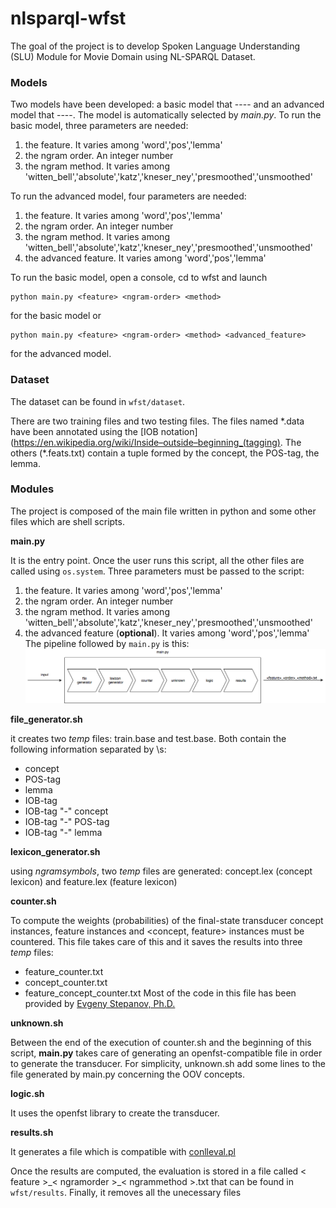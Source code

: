 # nlsparql-wfst
The goal of the project is to develop Spoken Language Understanding (SLU) Module for Movie Domain using NL-SPARQL Dataset.
### Models
Two models have been developed: a basic model that ---- and an advanced model that ----. The model is automatically selected by _main.py_. To run the basic model, three parameters are needed:
1. the feature. It varies among 'word','pos','lemma'
2. the ngram order. An integer number
3. the ngram method. It varies among 'witten_bell','absolute','katz','kneser_ney','presmoothed','unsmoothed'

To run the advanced model, four parameters are needed:

1. the feature. It varies among 'word','pos','lemma'
2. the ngram order. An integer number
3. the ngram method. It varies among 'witten_bell','absolute','katz','kneser_ney','presmoothed','unsmoothed'
4. the advanced feature. It varies among 'word','pos','lemma'

To run the basic model, open a console, cd to wfst and launch
```
python main.py <feature> <ngram-order> <method>
```
for the basic model or
```
python main.py <feature> <ngram-order> <method> <advanced_feature>
```
for the advanced model.

### Dataset
The dataset can be found in `wfst/dataset`.

There are two training files and two testing files. The files named \*.data have been annotated using the [IOB notation](https://en.wikipedia.org/wiki/Inside–outside–beginning_(tagging). The others (\*.feats.txt) contain a tuple formed by the concept, the POS-tag, the lemma.
### Modules
The project is composed of the main file written in python and some other files which are shell scripts.

**main.py**

It is the entry point. Once the user runs this script, all the other files are called using `os.system`. Three parameters must be passed to the script:
1. the feature. It varies among 'word','pos','lemma'
2. the ngram order. An integer number
3. the ngram method. It varies among 'witten_bell','absolute','katz','kneser_ney','presmoothed','unsmoothed'
4. the advanced feature (**optional**). It varies among 'word','pos','lemma'
The pipeline followed by `main.py` is this:
![](github-images/general-pipeline.png "")

**file_generator.sh**

it creates two _temp_ files: train.base and test.base. Both contain the following information separated by \\s:
* concept
* POS-tag
* lemma
* IOB-tag
* IOB-tag "-" concept
* IOB-tag "-" POS-tag
* IOB-tag "-" lemma

**lexicon_generator.sh**

using *ngramsymbols*, two _temp_ files are generated: concept.lex (concept lexicon) and feature.lex (feature lexicon)

**counter.sh**

To compute the weights (probabilities) of the final-state transducer concept instances, feature instances and \<concept, feature\> instances must be countered. This file takes care of this and it saves the results into three _temp_ files:
* feature_counter.txt
* concept_counter.txt
* feature_concept_counter.txt
Most of the code in this file has been provided by [Evgeny Stepanov, Ph.D.](http://sisl.disi.unitn.it/~estepanov/)

**unknown.sh**

Between the end of the execution of counter.sh and the beginning of this script, **main.py** takes care of generating an openfst-compatible file in order to generate the transducer. For simplicity, unknown.sh add some lines to the file generated by main.py concerning the OOV concepts.

**logic.sh**

It uses the openfst library to create the transducer.

**results.sh**

It generates a file which is compatible with [conlleval.pl](http://www.clips.uantwerpen.be/conll2000/chunking/)

Once the results are computed, the evaluation is stored in a file called \< feature \>\_\< ngramorder \>\_\< ngrammethod \>.txt that can be found in `wfst/results`.
Finally, it removes all the unecessary files
